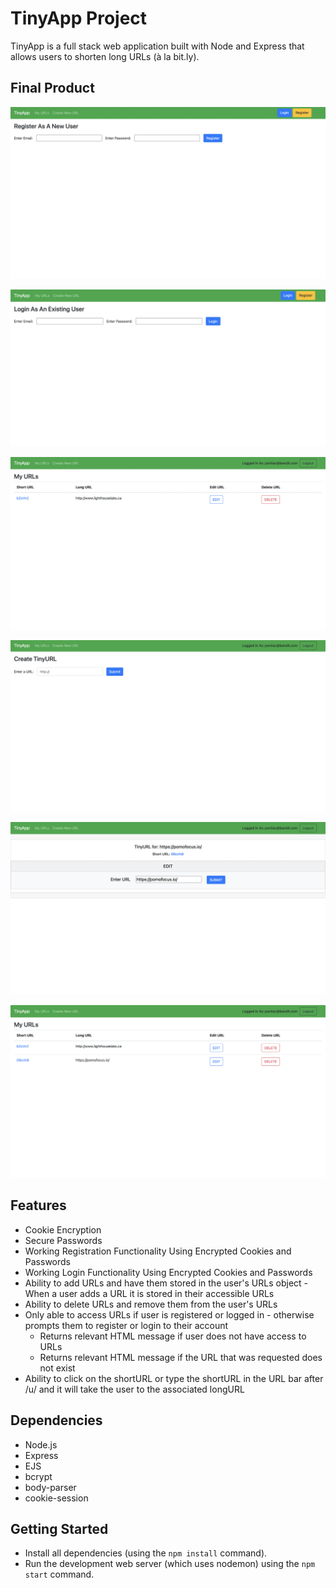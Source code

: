 # TinyApp Project

TinyApp is a full stack web application built with Node and Express that allows users to shorten long URLs (à la bit.ly).

## Final Product

!["Screenshot of User Registration Page"](https://github.com/CrumpetsNTea/tinyapp/blob/master/docs/registration_page.png?raw=true)

!["Screenshot of Login Page"](https://github.com/CrumpetsNTea/tinyapp/blob/master/docs/login_page.png?raw=true)

!["Screenshot of the Main URLs Page While Logged In"](https://github.com/CrumpetsNTea/tinyapp/blob/master/docs/main_urls_page_logged_in.png?raw=true)

!["Screenshot of the Create a Tiny URL Page"](https://github.com/CrumpetsNTea/tinyapp/blob/master/docs/create_tiny_url_page.png?raw=true)

!["Screenshot of the URL Editor Page"](https://github.com/CrumpetsNTea/tinyapp/blob/master/docs/url_editor_page.png?raw=true)

!["Screenshot of the URLs Page After Adding A New URL"](https://github.com/CrumpetsNTea/tinyapp/blob/master/docs/urls_page_after_adding_new_url.png?raw=true)

## Features
  - Cookie Encryption
  - Secure Passwords
  - Working Registration Functionality Using Encrypted Cookies and Passwords
  - Working Login Functionality Using Encrypted Cookies and Passwords
  - Ability to add URLs and have them stored in the user's URLs object
        - When a user adds a URL it is stored in their accessible URLs
  - Ability to delete URLs and remove them from the user's URLs
  - Only able to access URLs if user is registered or logged in - otherwise prompts them to register or login to their account
      - Returns relevant HTML message if user does not have access to URLs
      - Returns relevant HTML message if the URL that was requested does not exist
  - Ability to click on the shortURL or type the shortURL in the URL bar after /u/ and it will take the user to the associated longURL

## Dependencies

- Node.js
- Express
- EJS
- bcrypt
- body-parser
- cookie-session

## Getting Started

- Install all dependencies (using the `npm install` command).
- Run the development web server (which uses nodemon) using the `npm start` command.